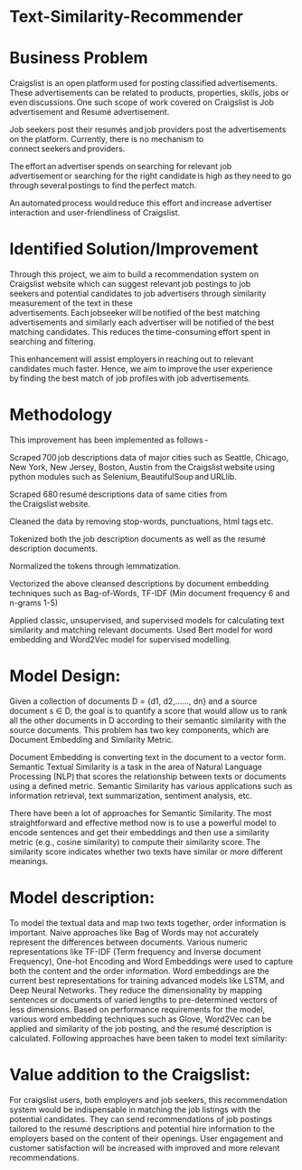# Text-Similarity-Recommender
# Business Problem  

Craigslist is an open platform used for posting classified advertisements. These advertisements can be related to products, properties, skills, jobs or even discussions. One such scope of work covered on Craigslist is Job advertisement and Resumé advertisement.   

Job seekers post their resumés and job providers post the advertisements on the platform. Currently, there is no mechanism to connect seekers and providers.   

The effort an advertiser spends on searching for relevant job advertisement or searching for the right candidate is high as they need to go through several postings to find the perfect match.  

An automated process would reduce this effort and increase advertiser interaction and user-friendliness of Craigslist.  

# Identified Solution/Improvement  

Through this project, we aim to build a recommendation system on Craigslist website which can suggest relevant job postings to job seekers and potential candidates to job advertisers through similarity measurement of the text in these advertisements. Each jobseeker will be notified of the best matching advertisements and similarly each advertiser will be notified of the best matching candidates. This reduces the time-consuming effort spent in searching and filtering.  

This enhancement will assist employers in reaching out to relevant candidates much faster. Hence, we aim to improve the user experience by finding the best match of job profiles with job advertisements.   

# Methodology 

This improvement has been implemented as follows -  

Scraped 700 job descriptions data of major cities such as Seattle, Chicago, New York, New Jersey, Boston, Austin from the Craigslist website using python modules such as Selenium, BeautifulSoup and URLlib.  

Scraped 680 resumé descriptions data of same cities from the Craigslist website.  

Cleaned the data by removing stop-words, punctuations, html tags etc.  

Tokenized both the job description documents as well as the resumé description documents. 

Normalized the tokens through lemmatization.  

Vectorized the above cleansed descriptions by document embedding techniques such as Bag-of-Words, TF-IDF (Min document frequency 6 and n-grams 1-5) 

Applied classic, unsupervised, and supervised models for calculating text similarity and matching relevant documents. Used Bert model for word embedding and Word2Vec model for supervised modelling. 

# Model Design: 

Given a collection of documents D = {d1, d2,.….., dn} and a source document s ∈ D, the goal is to quantify a score that would allow us to rank all the other documents in D according to their semantic similarity with the source documents. This problem has two key components, which are Document Embedding and Similarity Metric. 

Document Embedding is converting text in the document to a vector form. Semantic Textual Similarity is a task in the area of Natural Language Processing (NLP) that scores the relationship between texts or documents using a defined metric. Semantic Similarity has various applications such as information retrieval, text summarization, sentiment analysis, etc. 

There have been a lot of approaches for Semantic Similarity. The most straightforward and effective method now is to use a powerful model to encode sentences and get their embeddings and then use a similarity metric (e.g., cosine similarity) to compute their similarity score. The similarity score indicates whether two texts have similar or more different meanings.  

# Model description:  

To model the textual data and map two texts together, order information is important. Naive approaches like Bag of Words may not accurately represent the differences between documents. Various numeric representations like TF-IDF (Term frequency and Inverse document Frequency), One-hot Encoding and Word Embeddings were used to capture both the content and the order information. Word embeddings are the current best representations for training advanced models like LSTM, and Deep Neural Networks. They reduce the dimensionality by mapping sentences or documents of varied lengths to pre-determined vectors of less dimensions. Based on performance requirements for the model, various word embedding techniques such as Glove, Word2Vec can be applied and similarity of the job posting, and the resumé description is calculated. Following approaches have been taken to model text similarity: 

 

# Value addition to the Craigslist: 

For craigslist users, both employers and job seekers, this recommendation system would be indispensable in matching the job listings with the potential candidates. They can send recommendations of job postings tailored to the resumé descriptions and potential hire information to the employers based on the content of their openings. User engagement and customer satisfaction will be increased with improved and more relevant recommendations. 

